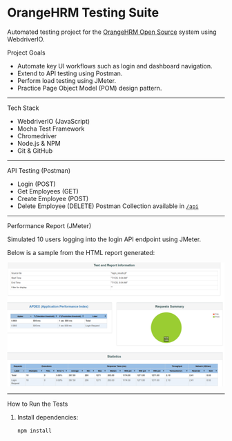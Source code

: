 # OrangeHRM Testing Suite

Automated testing project for the [OrangeHRM Open Source](https://opensource-demo.orangehrmlive.com/) system using WebdriverIO.

 Project Goals

- Automate key UI workflows such as login and dashboard navigation.
- Extend to API testing using Postman.
- Perform load testing using JMeter.
- Practice Page Object Model (POM) design pattern.

---
 Tech Stack

-  WebdriverIO (JavaScript)
-  Mocha Test Framework
-  Chromedriver
-  Node.js & NPM
-  Git & GitHub

---
 API Testing (Postman)

-  Login (POST)
-  Get Employees (GET)
- Create Employee (POST)
 - Delete Employee (DELETE)
 Postman Collection available in [`/api`](./api)
-----
Performance Report (JMeter)

Simulated 10 users logging into the login API endpoint using JMeter.

 Below is a sample from the HTML report generated:

![Performance Report](./screenshots/performance_report.png)

-------
 How to Run the Tests

1. Install dependencies:
   ```bash
   npm install
